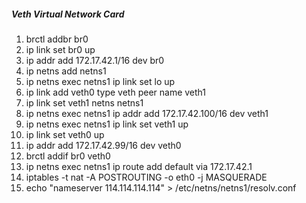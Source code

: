 ##### Veth Virtual Network Card

1. brctl addbr br0
2. ip link set br0 up
3. ip addr add 172.17.42.1/16 dev br0
4. ip netns add netns1
5. ip netns exec netns1 ip link set lo up
6. ip link add veth0 type veth peer name veth1
7. ip link set veth1 netns netns1
8. ip netns exec netns1 ip addr add 172.17.42.100/16 dev veth1
9. ip netns exec netns1 ip link set veth1 up
10. ip link set veth0 up
11. ip addr add 172.17.42.99/16 dev veth0
12. brctl addif br0 veth0
13. ip netns exec netns1 ip route add default via 172.17.42.1
14. iptables -t nat -A POSTROUTING -o eth0 -j MASQUERADE
15. echo "nameserver 114.114.114.114" > /etc/netns/netns1/resolv.conf
